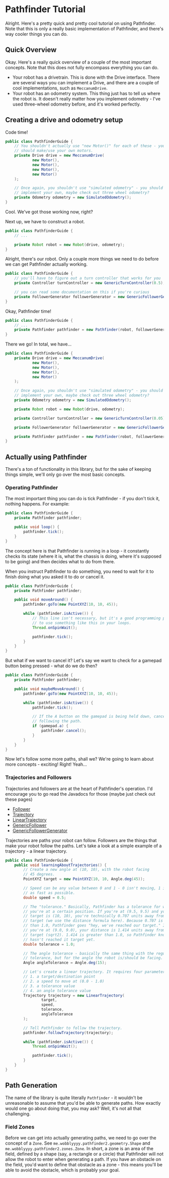 # Pathfinder Tutorial

Alright. Here's a pretty quick and pretty cool tutorial on using Pathfinder.
Note that this is only a really basic implementation of Pathfinder, and there's
way cooler things you can do.

## Quick Overview

Okay. Here's a really quick overview of a couple of the most important concepts.
Note that this does not fully encompass everything you can do.

- Your robot has a drivetrain. This is done with the Drive interface. There are
  several ways you can implement a Drive, and there are a couple of cool
  implementations, such as `MeccanumDrive`.
- Your robot has an odometry system. This thing just has to tell us where the
  robot is. It doesn't really matter how you implement odometry - I've used
  three-wheel odometry before, and it's worked perfectly.

## Creating a drive and odometry setup

Code time!

```java
public class PathfinderGuide {
    // You shouldn't actually use "new Motor()" for each of these - you
    // should make/use your own motors.
    private Drive drive = new MeccanumDrive(
            new Motor(),
            new Motor(),
            new Motor(),
            new Motor()
    );

    // Once again, you shouldn't use "simulated odometry" - you should
    // implement your own, maybe check out three wheel odometry?
    private Odometry odometry = new SimulatedOdometry();
}
```

Cool. We've got those working now, right?

Next up, we have to construct a robot.

```java
public class PathfinderGuide {
    // ...

    private Robot robot = new Robot(drive, odometry);
}
```

Alright, there's our robot. Only a couple more things we need to do before we
can get Pathfinder actually working.

```java
public class PathfinderGuide {
    // you'll have to figure out a turn controller that works for you
    private Controller turnController = new GenericTurnController(0.5);

    // you can read some documentation on this if you're curious
    private FollowerGenerator followerGenerator = new GenericFollowerGenerator(turnController);
}
```

Okay, Pathfinder time!

```java
public class PathfinderGuide {
    // ...
    private Pathfinder pathfinder = new Pathfinder(robot, followerGenerator);
}
```

There we go! In total, we have...

```java
public class PathfinderGuide {
    private Drive drive = new MeccanumDrive(
            new Motor(),
            new Motor(),
            new Motor(),
            new Motor()
    );

    // Once again, you shouldn't use "simulated odometry" - you should
    // implement your own, maybe check out three wheel odometry?
    private Odometry odometry = new SimulatedOdometry();

    private Robot robot = new Robot(drive, odometry);

    private Controller turnController = new GenericTurnController(0.05);

    private FollowerGenerator followerGenerator = new GenericFollowerGenerator(turnController);

    private Pathfinder pathfinder = new Pathfinder(robot, followerGenerator);
}
```

## Actually using Pathfinder

There's a ton of functionality in this library, but for the sake of keeping
things simple, we'll only go over the most basic concepts.

### Operating Pathfinder

The most important thing you can do is tick Pathfinder - if you don't tick it,
nothing happens. For example:

```java
public class PathfinderGuide {
    private Pathfinder pathfinder;

    public void loop() {
        pathfinder.tick();
    }
}
```

The concept here is that Pathfinder is running in a loop - it constantly checks
its state (where it is, what the chassis is doing, where it's supposed to be
going) and then decides what to do from there.

When you instruct Pathfinder to do something, you need to wait for it to finish
doing what you asked it to do or cancel it.

```java
public class PathfinderGuide {
    private Pathfinder pathfinder;

    public void moveAround() {
        pathfinder.goTo(new PointXYZ(10, 10, 45));

        while (pathfinder.isActive()) {
            // This line isn't necessary, but it's a good programming practice
            // to use something like this in your loops.
            Thread.onSpinWait();

            pathfinder.tick();
        }
    }
}
```

But what if we want to cancel it? Let's say we want to check for a gamepad
button being pressed - what do we do then?

```java
public class PathfinderGuide {
    private Pathfinder pathfinder;

    public void maybeMoveAround() {
        pathfinder.goTo(new PointXYZ(10, 10, 45));

        while (pathfinder.isActive()) {
            pathfinder.tick();

            // If the A button on the gamepad is being held down, cancel
            // following the path.
            if (gamepad.a) {
                pathfinder.cancel();
            }
        }
    }
}
```

Now let's follow some more paths, shall we? We're going to learn about more
concepts - exciting! Right! Yeah...

### Trajectories and Followers

Trajectories and followers are at the heart of Pathfinder's operation. I'd
encourage you to go read the Javadocs for those (maybe just check out these
pages)

- [Follower](https://github.com/Wobblyyyy/Pathfinder2/blob/master/pathfinder2-core/src/main/java/me/wobblyyyy/pathfinder2/follower/Follower.java)
- [Trajectory](https://github.com/Wobblyyyy/Pathfinder2/blob/master/pathfinder2-core/src/main/java/me/wobblyyyy/pathfinder2/trajectory/Trajectory.java)
- [LinearTrajectory](https://github.com/Wobblyyyy/Pathfinder2/blob/master/pathfinder2-core/src/main/java/me/wobblyyyy/pathfinder2/trajectory/LinearTrajectory.java)
- [GenericFollower](https://github.com/Wobblyyyy/Pathfinder2/blob/master/pathfinder2-core/src/main/java/me/wobblyyyy/pathfinder2/follower/GenericFollower.java)
- [GenericFollowerGenerator](https://github.com/Wobblyyyy/Pathfinder2/blob/master/pathfinder2-core/src/main/java/me/wobblyyyy/pathfinder2/follower/generators/GenericFollowerGenerator.java)

Trajectories are paths your robot can follow. Followers are the things that make
your robot follow the paths. Let's take a look at a simple example of a
trajectory - a linear trajectory.

```java
public class PathfinderGuide {
    public void learningAboutTrajectories() {
        // Create a new angle at (10, 10), with the robot facing
        // 45 degrees.
        PointXYZ target = new PointXYZ(10, 10, Angle.deg(45));

        // Speed can be any value between 0 and 1 - 0 isn't moving, 1 is
        // as fast as possible.
        double speed = 0.5;

        // The "tolerance." Basically, Pathfinder has a tolerance for when
        // you're at a certain position. If you're at (9.5, 9.5) and your
        // target is (10, 10), you're technically 0.707 units away from the
        // target (we use the distance formula here). Because 0.707 is less
        // than 1.0, Pathfinder goes "hey, we've reached our target." If
        // you're at (9.0, 9.0), your distance is 1.414 units away from your
        // target (sqrt2). 1.414 is greater than 1.0, so Pathfinder knows it
        // hasn't reached it target yet.
        double tolerance = 1.0;

        // The angle tolerance - basically the same thing with the regular
        // tolerance, but for the angle the robot is/should be facing.
        Angle angleTolerance = Angle.deg(15);

        // Let's create a linear trajectory. It requires four parameters:
        // 1. a target/destination point
        // 2. a speed to move at (0.0 - 1.0)
        // 3. a tolerance value
        // 4. an angle tolerance value
        Trajectory trajectory = new LinearTrajectory(
                target,
                speed,
                tolerance,
                angleTolerance
        );

        // Tell Pathfinder to follow the trajectory.
        pathfinder.followTrajectory(trajectory);

        while (pathfinder.isActive()) {
            Thread.onSpinWait();

            pathfinder.tick();
        }
    }
}
```

## Path Generation

The name of the library is quite literally `Pathfinder` - it wouldn't be
unreasonable to assume that you'd be able to generate paths. How exactly would
one go about doing that, you may ask? Well, it's not all that challenging.

### Field Zones

Before we can get into actually generating paths, we need to go over the
concept of a `Zone`. See `me.wobblyyyy.pathfinder2.geometry.Shape` and
`me.wobblyyyy.pathfinder2.zones.Zone`. In short, a zone is an area of the
field, defined by a shape (say, a rectangle or a circle) that Pathfinder
will not allow the robot to enter when generating a path. If you have an
obstacle on the field, you'd want to define that obstacle as a zone - this
means you'll be able to avoid the obstacle, which is probably your goal.